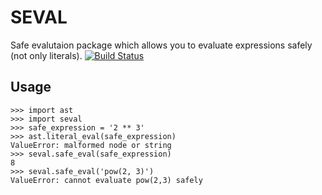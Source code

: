 SEVAL
=====

Safe evalutaion package which allows you to evaluate expressions safely (not only literals).
[![Build Status](https://travis-ci.org/DanielSolomon/seval.svg?branch=master)](https://travis-ci.org/DanielSolomon/seval)

Usage
-----
```
>>> import ast
>>> import seval
>>> safe_expression = '2 ** 3'
>>> ast.literal_eval(safe_expression)
ValueError: malformed node or string
>>> seval.safe_eval(safe_expression)
8
>>> seval.safe_eval('pow(2, 3)')
ValueError: cannot evaluate pow(2,3) safely
```